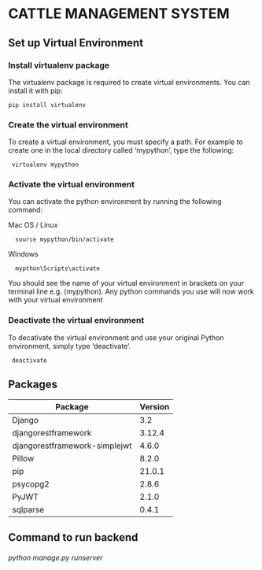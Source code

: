 # CATTLE MANAGEMENT SYSTEM

## Set up Virtual Environment
  ### Install virtualenv package
   The virtualenv package is required to create virtual environments. You can install it with pip:
   
    pip install virtualenv
  ### Create the virtual environment
   To create a virtual environment, you must specify a path. For example to create one in the local directory called ‘mypython’, type the following:
   
     virtualenv mypython
  ### Activate the virtual environment
   You can activate the python environment by running the following command:
   
  Mac OS / Linux
  
      source mypython/bin/activate
  Windows
  
      mypthon\Scripts\activate
   
  You should see the name of your virtual environment in brackets on your terminal line e.g. (mypython).
  Any python commands you use will now work with your virtual environment  
  ### Deactivate the virtual environment
   To decativate the virtual environment and use your original Python environment, simply type ‘deactivate’.
      
     deactivate


## Packages
|Package | Version|
|---------|--------|
|Django | 3.2|
|djangorestframework | 3.12.4|
|djangorestframework-simplejwt|4.6.0|
|Pillow |8.2.0|
|pip | 21.0.1|
|psycopg2| 2.8.6|
|PyJWT | 2.1.0|
|sqlparse|0.4.1|

## Command to run backend

   ###### python manage.py runserver











